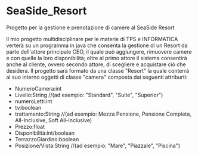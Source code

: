 # SeaSide_Resort
Progetto per la gestione e prenotazione di camere al SeaSide Resort

Il mio progetto multidisciplinare per le materie di TPS e INFORMATICA verterà su un programma in java che consenta la gestione di un Resort da parte dell'attore principale CEO, il quale può aggiungere, rimuovere camere e con quelle la loro disponibilità; oltre al primo attore il sistema consentirà anche al cliente, ovvero secondo attore, di scegliere e acquistare ciò che desidera. Il progetto sarà formato da una classe "Resort" la quale conterrà al suo interno oggetti di classe "camera" composta dai seguenti attriburti:

- NumeroCamera:int
- Livello:String //(ad esempio: "Standard", "Suite", "Superior")
- numeroLetti:int
- tv:boolean
- trattamento:String //(ad esempio: Mezza Pensione, Pensione Completa, All-Inclusive, Soft All-Inclusive)
- Prezzo:float
- Disponibilità:int/boolean
- TerrazzoGiardino:boolean
- Posizione/Vista:String //(ad esempio: "Mare", "Piazzale", "Piscina")

